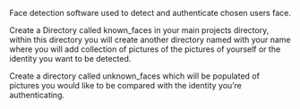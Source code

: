 Face detection software used to detect and authenticate chosen users face.

Create a Directory called known_faces in your main projects directory, within this directory you will create another directory named with your name where you will add collection of pictures of the pictures of yourself or the identity  you want to be detected.  

Create a directory called unknown_faces which will be populated of pictures you would like to be compared with the identity you’re authenticating. 
